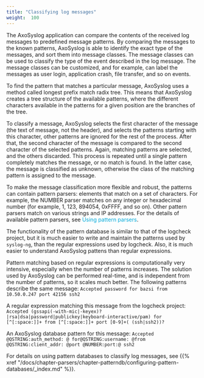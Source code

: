 ```yaml
---
title: "Classifying log messages"
weight:  100
---
```

<!-- DISCLAIMER: This file is based on the syslog-ng Open Source Edition documentation https://github.com/balabit/syslog-ng-ose-guides/commit/2f4a52ee61d1ea9ad27cb4f3168b95408fddfdf2 and is used under the terms of The syslog-ng Open Source Edition Documentation License. The file has been modified by Axoflow. -->

The AxoSyslog application can compare the contents of the received log messages to predefined message patterns. By comparing the messages to the known patterns, AxoSyslog is able to identify the exact type of the messages, and sort them into message classes. The message classes can be used to classify the type of the event described in the log message. The message classes can be customized, and for example, can label the messages as user login, application crash, file transfer, and so on events.

To find the pattern that matches a particular message, AxoSyslog uses a method called longest prefix match radix tree. This means that AxoSyslog creates a tree structure of the available patterns, where the different characters available in the patterns for a given position are the branches of the tree.

To classify a message, AxoSyslog selects the first character of the message (the text of message, not the header), and selects the patterns starting with this character, other patterns are ignored for the rest of the process. After that, the second character of the message is compared to the second character of the selected patterns. Again, matching patterns are selected, and the others discarded. This process is repeated until a single pattern completely matches the message, or no match is found. In the latter case, the message is classified as unknown, otherwise the class of the matching pattern is assigned to the message.

To make the message classification more flexible and robust, the patterns can contain pattern parsers: elements that match on a set of characters. For example, the NUMBER parser matches on any integer or hexadecimal number (for example, 1, 123, 894054, 0xFFFF, and so on). Other pattern parsers match on various strings and IP addresses. For the details of available pattern parsers, see <span class="mcFormatColor" style="color: #04aada;">Using pattern parsers</span>.

The functionality of the pattern database is similar to that of the logcheck project, but it is much easier to write and maintain the patterns used by `syslog-ng`, than the regular expressions used by logcheck. Also, it is much easier to understand AxoSyslog pattens than regular expressions.

Pattern matching based on regular expressions is computationally very intensive, especially when the number of patterns increases. The solution used by AxoSyslog can be performed real-time, and is independent from the number of patterns, so it scales much better. The following patterns describe the same message: `Accepted password for bazsi from 10.50.0.247 port 42156 ssh2`

A regular expression matching this message from the logcheck project: `Accepted (gssapi(-with-mic|-keyex)?|rsa|dsa|password|publickey|keyboard-interactive/pam) for [^[:space:]]+ from [^[:space:]]+ port [0-9]+( (ssh|ssh2))?`

An AxoSyslog database pattern for this message: `Accepted @QSTRING:auth_method: @ for@QSTRING:username: @from @QSTRING:client_addr: @port @NUMBER:port:@ ssh2`

For details on using pattern databases to classify log messages, see {{% xref "/docs/chapter-parsers/chapter-patterndb/configuring-pattern-databases/_index.md" %}}.
